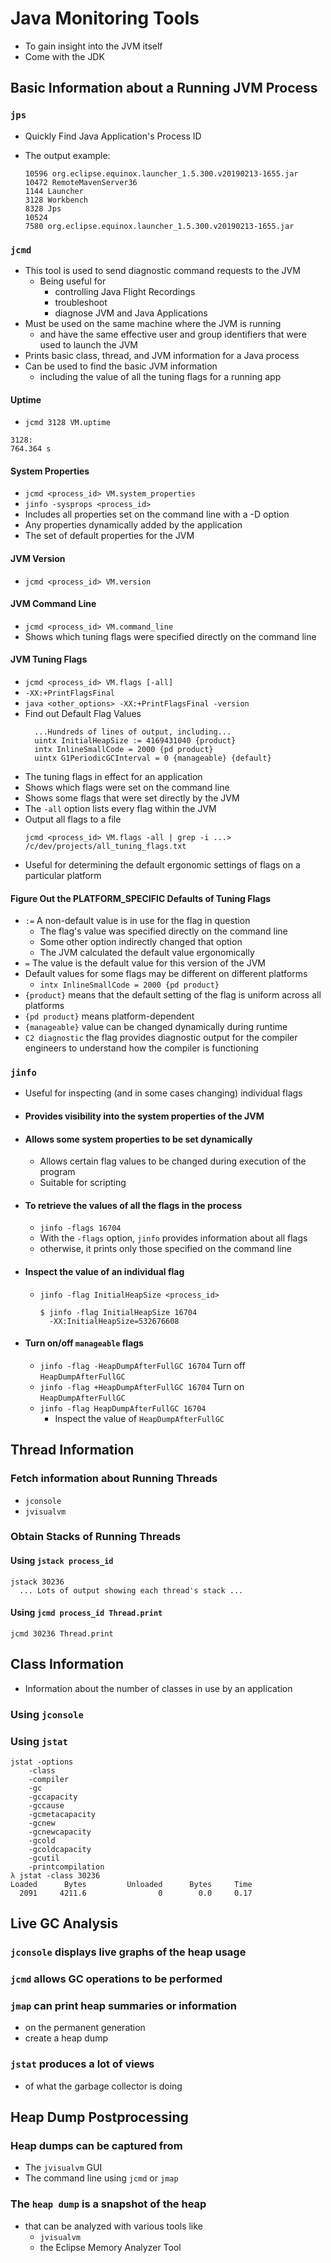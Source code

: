 # Java Monitoring Tools
- To gain insight into the JVM itself 
- Come with the JDK


## Basic Information about a Running JVM Process

### ``` jps ```
- Quickly Find  Java Application's Process ID
- The output example:

  ``` 
  10596 org.eclipse.equinox.launcher_1.5.300.v20190213-1655.jar
  10472 RemoteMavenServer36
  1144 Launcher
  3128 Workbench
  8328 Jps
  10524
  7580 org.eclipse.equinox.launcher_1.5.300.v20190213-1655.jar
  ``` 

### ``` jcmd ```
- This tool is used to send diagnostic command requests to the JVM
    - Being useful for 
        - controlling Java Flight Recordings 
        - troubleshoot 
        - diagnose JVM and Java Applications
- Must be used on the same machine where the JVM is running 
    - and have the same effective user and group identifiers that were used to 
      launch the JVM
- Prints basic class, thread, and JVM information for a Java process
- Can be used to find the basic JVM information
    - including the value of all the tuning flags for a running app

#### Uptime
- ``` jcmd 3128 VM.uptime ```
``` 
3128:
764.364 s
```

#### System Properties
- ``` jcmd <process_id> VM.system_properties ```
- ``` jinfo -sysprops <process_id> ```
- Includes all properties set on the command line with a -D option
- Any properties dynamically added by the application
- The set of default properties for the JVM

#### JVM Version
- ``` jcmd <process_id> VM.version ```

#### JVM Command Line
- ``` jcmd <process_id> VM.command_line ```
- Shows which tuning flags were specified directly on the command line

#### JVM Tuning Flags
- ``` jcmd <process_id> VM.flags [-all] ```
- ``` -XX:+PrintFlagsFinal ```
- ``` java <other_options> -XX:+PrintFlagsFinal -version ```
- Find out Default Flag Values
  ``` 
    ...Hundreds of lines of output, including...
    uintx InitialHeapSize := 4169431040 {product}
    intx InlineSmallCode = 2000 {pd product}
    uintx G1PeriodicGCInterval = 0 {manageable} {default}
  ```
- The tuning flags in effect for an application
- Shows which flags were set on the command line
- Shows some flags that were set directly by the JVM
- The ``` -all ``` option lists every flag within the JVM
- Output all flags to a file
    ``` 
    jcmd <process_id> VM.flags -all | grep -i ...> /c/dev/projects/all_tuning_flags.txt
    ```
- Useful for determining the default ergonomic settings of flags on a particular 
  platform

#### Figure Out the PLATFORM_SPECIFIC Defaults of Tuning Flags
- ``` := ``` A non-default value is in use for the flag in question
    - The flag's value was specified directly on the command line
    - Some other option indirectly changed that option
    - The JVM calculated the default value ergonomically
- ``` = ``` The value is the default value for this version of the JVM
- Default values for some flags may be different on different platforms 
    - ``` intx InlineSmallCode = 2000 {pd product} ```
- ``` {product} ``` means that the default setting of the flag is uniform 
    across all platforms 
- ``` {pd product} ``` means platform-dependent 
- ``` {manageable} ``` value can be changed dynamically during runtime
- ``` C2 diagnostic ``` the flag provides diagnostic output for the compiler 
    engineers to understand how the compiler is functioning


### ``` jinfo ```
- Useful for inspecting (and in some cases changing) individual flags 
- #### Provides visibility into the system properties of the JVM
- #### Allows some system properties to be set dynamically 
    - Allows certain flag values to be changed during execution of the program
    - Suitable for scripting
- #### To retrieve the values of all the flags in the process
    - ``` jinfo -flags 16704 ```
    - With the ``` -flags ``` option, ``` jinfo ``` provides information about 
      all flags
    - otherwise, it prints only those specified on the command line
- #### Inspect the value of an individual flag
  - ``` jinfo -flag InitialHeapSize <process_id> ```
    ``` 
    $ jinfo -flag InitialHeapSize 16704
      -XX:InitialHeapSize=532676608 
    ```
- #### Turn on/off ``` manageable ``` flags 
    - ``` jinfo -flag -HeapDumpAfterFullGC 16704 ``` Turn off ``` HeapDumpAfterFullGC ```
    - ``` jinfo -flag +HeapDumpAfterFullGC 16704 ``` Turn on ``` HeapDumpAfterFullGC ```
    - ``` jinfo -flag HeapDumpAfterFullGC 16704 ``` 
        - Inspect the value of ``` HeapDumpAfterFullGC ```


## Thread Information

### Fetch information about Running Threads 
- ``` jconsole ``` 
- ``` jvisualvm ``` 

### Obtain Stacks of Running Threads
#### Using ``` jstack process_id ```
```
jstack 30236
  ... Lots of output showing each thread's stack ...
```
#### Using ``` jcmd process_id Thread.print ```
``` 
jcmd 30236 Thread.print
```

## Class Information
- Information about the number of classes in use by an application
### Using ``` jconsole ```
### Using ``` jstat ```

``` 
jstat -options
    -class
    -compiler
    -gc
    -gccapacity
    -gccause
    -gcmetacapacity
    -gcnew
    -gcnewcapacity
    -gcold
    -gcoldcapacity
    -gcutil
    -printcompilation
λ jstat -class 30236
Loaded      Bytes         Unloaded      Bytes     Time
  2091     4211.6                0        0.0     0.17
```


## Live GC Analysis
### ``` jconsole ``` displays live graphs of the heap usage
### ``` jcmd ``` allows GC operations to be performed 
### ``` jmap ```  can print heap summaries or information 
- on the permanent generation 
- create a heap dump 
### ``` jstat ``` produces a lot of views 
  - of what the garbage collector is doing


## Heap Dump Postprocessing 
### Heap dumps can be captured from 
- The ``` jvisualvm ``` GUI
- The command line using ``` jcmd ``` or ``` jmap ```
### The ``` heap dump ``` is a snapshot of the heap 
- that can be analyzed with various tools like 
    - ``` jvisualvm ```
    - the Eclipse Memory Analyzer Tool